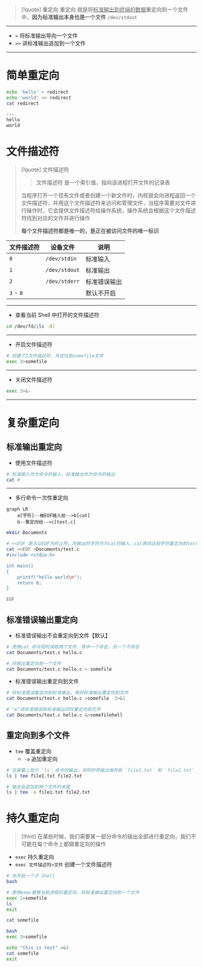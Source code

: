 >[!quote] 重定向
>重定向 就是将<u>标准输出到终端的数据</u>重定向到一个文件中，**因为标准输出本身也是一个文件** `/dev/stdout`

---

- `>` 将标准输出导向一个文件
- `>>` 讲标准输出追加到一个文件

---

# 简单重定向
```bash
echo 'hello' > redirect
echo 'world' >> redirect
cat redirect

---
hello
world
```

# 文件描述符
>[!quote] 文件描述符
>>文件描述符 是一个索引值，指向该进程打开文件的记录表
>
>当程序打开一个现有文件或者创建一个新文件时，内核就会向进程返回一个文件描述符，并用这个文件描述符来访问和管理文件，当程序需要对文件进行操作时，它会提供文件描述符给操作系统，操作系统会根据这个文件描述符找到对应的文件并进行操作
>
>**每个文件描述符都是唯一的，是正在被访问文件的唯一标识**

| 文件描述符     | 设备文件          | 说明     |
| --------- | ------------- | ------ |
| `0`       | `/dev/stdin`  | 标准输入   |
| `1`       | `/dev/stdout` | 标准输出   |
| `2`       | `/dev/stderr` | 标准错误输出 |
| `3` - `8` |               | 默认不开启  |

---

- 查看当前 Shell 中打开的文件描述符
```bash
cd /dev/fd/;ls -Al
```

---

- 开启文件描述符
```bash
# 创建了3文件描述符，并定位到somefile文件
exec 3>somefile
```

---

- 关闭文件描述符
```bash
exec 3>&-
```

---

# 复杂重定向
## 标准输出重定向
- 使用文件描述符
```bash
# 标准输入作为命令的输入，标准输出作为命令的输出
cat #
```

---

- 多行命令一次性重定向
```mermaid
graph LR
	a[字符]--被EOF输入给-->b[cat]
	b--重定向给-->c[test.c]
```

```bash
mkdir Documents

# <<EOF 表示以EOF为终止符，将输出的字符作为cat的输入，cat再将这段字符重定向到test.c中
cat <<EOF >Documents/test.c
#include <stdio.h>

int main()
{
    printf("hello world\n");
    return 0;
}

EOF
```

## 标准错误输出重定向
- 标准错误输出不会重定向到文件【默认】
```bash
# 使用cat 命令同时读取两个文件，其中一个存在，另一个不存在
cat Documents/test.c hello.c

# 将输出重定向到一个文件
cat Documents/test.c hello.c > somefile
```

- 标准错误输出重定向到文件
```bash
# 将标准错误重定向到标准输出，再将标准输出重定向到文件
cat Documents/test.c hello.c >somefile  2>&1

# "&"将标准错误和标准输出同时重定向到文件
cat Documents/test.c hello.c &>somefilehell
```

## 重定向到多个文件
- `tee` 覆盖重定向
	- `-a` 追加重定向

```bash
# 在屏幕上显示 `ls` 命令的输出，并同时将输出保存到 `file1.txt` 和 `file2.txt` 两个文件中
ls | tee file1.txt file2.txt

# 输出会追加到两个文件的末尾
ls | tee -a file1.txt file2.txt
```

# 持久重定向
>[!hint] 在某些时候，我们需要某一部分命令的输出全部进行重定向，我们不可能在每个命令上都做重定向的操作

- `exec` 持久重定向
- `exec 文件描述符>文件` 创建一个文件描述符

```bash
# 先开启一个子 Shell
bash

# 使用exec替换当前进程的重定向，将标准输出重定向到一个文件
exec 1>somefile
ls
exit

cat somefile
```

```bash
bash
exec 3>somefile

echo "this is test" >&3
cat somefile
exit
```


